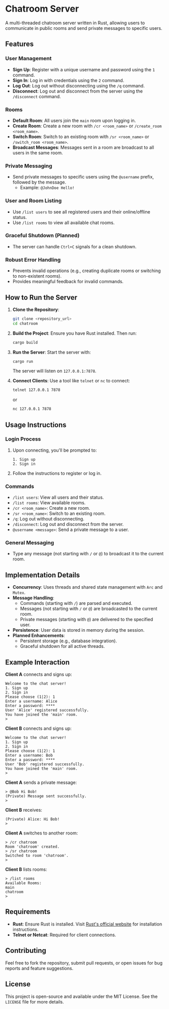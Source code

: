 # Chatroom Server

A multi-threaded chatroom server written in Rust, allowing users to communicate in public rooms and send private messages to specific users.

## Features

### User Management
- **Sign Up**: Register with a unique username and password using the `1` command.
- **Sign In**: Log in with credentials using the `2` command.
- **Log Out**: Log out without disconnecting using the `/q` command.
- **Disconnect**: Log out and disconnect from the server using the `/disconnect` command.

### Rooms
- **Default Room**: All users join the `main` room upon logging in.
- **Create Room**: Create a new room with `/cr <room_name>` or `/create_room <room_name>`.
- **Switch Room**: Switch to an existing room with `/sr <room_name>` or `/switch_room <room_name>`.
- **Broadcast Messages**: Messages sent in a room are broadcast to all users in the same room.

### Private Messaging
- Send private messages to specific users using the `@username` prefix, followed by the message.
  - Example: `@JohnDoe Hello!`

### User and Room Listing
- Use `/list users` to see all registered users and their online/offline status.
- Use `/list rooms` to view all available chat rooms.

### Graceful Shutdown (Planned)
- The server can handle `Ctrl+C` signals for a clean shutdown.

### Robust Error Handling
- Prevents invalid operations (e.g., creating duplicate rooms or switching to non-existent rooms).
- Provides meaningful feedback for invalid commands.

## How to Run the Server

1. **Clone the Repository**:
   ```bash
   git clone <repository_url>
   cd chatroom
   ```

2. **Build the Project**:
   Ensure you have Rust installed. Then run:
   ```bash
   cargo build
   ```

3. **Run the Server**:
   Start the server with:
   ```bash
   cargo run
   ```
   The server will listen on `127.0.0.1:7878`.

4. **Connect Clients**:
   Use a tool like `telnet` or `nc` to connect:
   ```bash
   telnet 127.0.0.1 7878
   ```
   or
   ```bash
   nc 127.0.0.1 7878
   ```

## Usage Instructions

### Login Process
1. Upon connecting, you'll be prompted to:
   ```
   1. Sign up
   2. Sign in
   ```
2. Follow the instructions to register or log in.

### Commands
- `/list users`: View all users and their status.
- `/list rooms`: View available rooms.
- `/cr <room_name>`: Create a new room.
- `/sr <room_name>`: Switch to an existing room.
- `/q`: Log out without disconnecting.
- `/disconnect`: Log out and disconnect from the server.
- `@username <message>`: Send a private message to a user.

### General Messaging
- Type any message (not starting with `/` or `@`) to broadcast it to the current room.

## Implementation Details

- **Concurrency**: Uses threads and shared state management with `Arc` and `Mutex`.
- **Message Handling**:
  - Commands (starting with `/`) are parsed and executed.
  - Messages (not starting with `/` or `@`) are broadcasted to the current room.
  - Private messages (starting with `@`) are delivered to the specified user.
- **Persistence**: User data is stored in memory during the session.
- **Planned Enhancements**:
  - Persistent storage (e.g., database integration).
  - Graceful shutdown for all active threads.

## Example Interaction

**Client A** connects and signs up:
```
Welcome to the chat server!
1. Sign up
2. Sign in
Please choose (1|2): 1
Enter a username: Alice
Enter a password: ****
User 'Alice' registered successfully.
You have joined the 'main' room.
>
```

**Client B** connects and signs up:
```
Welcome to the chat server!
1. Sign up
2. Sign in
Please choose (1|2): 1
Enter a username: Bob
Enter a password: ****
User 'Bob' registered successfully.
You have joined the 'main' room.
>
```

**Client A** sends a private message:
```
> @Bob Hi Bob!
(Private) Message sent successfully.
>
```

**Client B** receives:
```
(Private) Alice: Hi Bob!
>
```

**Client A** switches to another room:
```
> /cr chatroom
Room 'chatroom' created.
> /sr chatroom
Switched to room 'chatroom'.
>
```

**Client B** lists rooms:
```
> /list rooms
Available Rooms:
main
chatroom
>
```

## Requirements

- **Rust**: Ensure Rust is installed. Visit [Rust's official website](https://www.rust-lang.org/) for installation instructions.
- **Telnet or Netcat**: Required for client connections.

## Contributing

Feel free to fork the repository, submit pull requests, or open issues for bug reports and feature suggestions.

## License

This project is open-source and available under the MIT License. See the `LICENSE` file for more details.